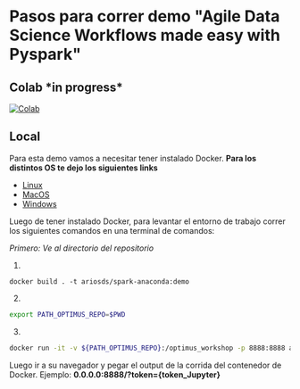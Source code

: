 # Pasos para correr demo "Agile Data Science Workflows made easy with Pyspark"

## Colab \*in progress*
[![Colab](https://colab.research.google.com/assets/colab-badge.svg)](https://colab.research.google.com/drive/1K9m7Kz616VG1XJkuateR5Udrr8FSIP3C)

## Local
Para esta demo vamos a necesitar tener instalado Docker.
**Para los distintos OS te dejo los siguientes links**
- [Linux](https://docs.docker.com/install/linux/docker-ce/ubuntu/)
- [MacOS](https://docs.docker.com/docker-for-mac/install/)
- [Windows](https://docs.docker.com/docker-for-windows/install/)

Luego de tener instalado Docker, para levantar el entorno de trabajo correr los siguientes comandos en una terminal de comandos:

*Primero: Ve al directorio del repositorio*

1. 
```bas
docker build . -t ariosds/spark-anaconda:demo
```
2.  
```bash
export PATH_OPTIMUS_REPO=$PWD
```
3. 
```bash
docker run -it -v ${PATH_OPTIMUS_REPO}:/optimus_workshop -p 8888:8888 ariosds/spark-anaconda:demo jupyter-lab --ip=0.0.0.0 --port=8888 --allow-root --NotebookApp.token='' 
```
Luego ir a su navegador y pegar el output de la corrida del contenedor de Docker.
Ejemplo:
**0.0.0.0:8888/?token={token_Jupyter}**
